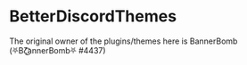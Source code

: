 # BetterDiscordThemes

The original owner of the plugins/themes here is BannerBomb (⛧Bζ͜͡annerBomb⛧ #4437)

